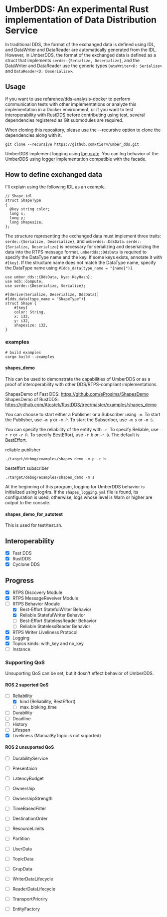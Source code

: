 # UmberDDS: An experimental Rust implementation of Data Distribution Service

In traditional DDS, the format of the exchanged data is defined using IDL, and DataWriter and DataReader are automatically generated from the IDL.
However, in UmberDDS, the format of the exchanged data is defined as a struct that implements `serde::{Serialize, Deserialize}`, and the DataWriter and DataReader use the generic types `DataWriter<D: Serialize>` and `DataReader<D: Deserialize>`.

## Usage
If you want to use refarence/dds-analysis-docker to perform communication tests with other implementations or analyze this implementation in a Docker environment, or if you want to test interoperability with RustDDS before contributing using test, several dependencies registered as Git submodules are required.

When cloning this repository, please use the --recursive option to clone the dependencies along with it.
```
git clone --recursive https://github.com/tier4/umber_dds.git
```

UmberDDS implement logging using [log crate](https://docs.rs/log/latest/log/).
You can log behavior of the UmberDDS using logger implementation compatible with the facade.

## How to define exchanged data
I'll explain using the following IDL as an example.
```
// Shape.idl
struct ShapeType
{
  @key string color;
  long x;
  long y;
  long shapesize;
};
```

The structure representing the exchanged data must implement three traits: `serde::{Serialize, Deserialize}`, and `umberdds::DdsData`.
`serde::{Serialize, Deserialize}` is necessary for serializing and deserializing the data into the RTPS message format.
`umberdds::DdsData` is required to specify the DataType name and the key.
If some keys exists, annotate it with `#[key]`.
If the structure name does not match the DataType name, specify the DataType name using `#[dds_data(type_name = "{name}")]`.
```
use umber_dds::{DdsData, kye::KeyHash};
use md5::compute;
use serde::{Deserialize, Serialize};

#[derive(Serialize, Deserialize, DdsData)]
#[dds_data(type_name = "ShapeType")]
struct Shape {
    #[key]
    color: String,
    x: i32,
    y: i32,
    shapesize: i32,
}
```

### examples
```
# build examples
cargo build --examples
```

#### shapes_demo

This can be used to demonstrate the capabilities of UmberDDS or as a proof of interoperability with other DDS/RTPS-compliant implementations.

ShapesDemo of Fast DDS: https://github.com/eProsima/ShapesDemo
ShapesDemo of RustDDS: https://github.com/Atostek/RustDDS/tree/master/examples/shapes_demo

You can choose to start either a Publisher or a Subscriber using `-m`.
To start the Publisher, use `-m p` or `-m P`. To start the Subscriber, use `-m s` or `-m S`.

You can specify the reliability of the entity with `-r`.
To specify Reliable, use `-r r` or `-r R`. To specify BestEffort, use `-r b` or `-r B`.
The default is BestEffort.

reliable publisher
```
./target/debug/examples/shapes_demo -m p -r b
```

besteffort subscriber
```
./target/debug/examples/shapes_demo -m s
```

At the beginning of this program, logging for UmberDDS behavior is initialized using log4rs. If the `shapes_logging.yml` file is found, its configuration is used; otherwise, logs whose level is Warn or higher are output to the console.

#### shapes_demo_for_autotest

This is used for test/test.sh.

## Interoperability
- [x] Fast DDS
- [x] RustDDS
- [x] Cyclone DDS

## Progress

- [x] RTPS Discovery Module
- [x] RTPS MessageReveiver Module
- [ ] RTPS Behavior Module
    - [x] Best-Effort StatefulWriter Behavior
    - [x] Reliable StatefulWriter Behavior
    - [ ] Best-Effort StatelessReader Behavior
    - [ ] Reliable StatelessReader Behavior
- [x] RTPS Writer Liveliness Protocol
- [x] Logging
- [x] Topics kinds: with_key and no_key
- [ ] Instance

### Supporting QoS

Unsuporting QoS can be set, but it dosn't effect behavior of UmberDDS.

#### ROS 2 suported QoS
- [ ] Reliability
    - [x] kind (Reliability, BestEffort)
    - [ ] max_bloking_time
- [ ] Durability
- [ ] Deadline
- [ ] History
- [ ] Lifespan
- [x] Liveliness (ManualByTopic is not suported)

#### ROS 2 unsuported QoS
- [ ] DurabilityService
- [ ] Presentaion
- [ ] LatencyBudget
- [ ] Ownership
- [ ] OwnershipStrength
- [ ] TimeBasedFilter
- [ ] DestinationOrder
- [ ] ResourceLimits
- [ ] Partition
- [ ] UserData
- [ ] TopicData
- [ ] GrupData
- [ ] WriterDataLifecycle
- [ ] ReaderDataLifecycle
- [ ] TransportPrioriry
- [ ] EntityFactory

